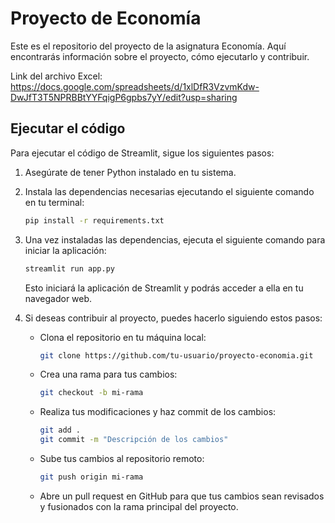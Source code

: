 # Proyecto de Economía

Este es el repositorio del proyecto de la asignatura Economía. Aquí encontrarás información sobre el proyecto, cómo ejecutarlo y contribuir.

Link del archivo Excel: https://docs.google.com/spreadsheets/d/1xlDfR3VzvmKdw-DwJfT3T5NPRBBtYYFqigP6gpbs7yY/edit?usp=sharing

## Ejecutar el código

Para ejecutar el código de Streamlit, sigue los siguientes pasos:

1. Asegúrate de tener Python instalado en tu sistema.
2. Instala las dependencias necesarias ejecutando el siguiente comando en tu terminal:

   ```bash
   pip install -r requirements.txt
   ```

3. Una vez instaladas las dependencias, ejecuta el siguiente comando para iniciar la aplicación:

   ```bash
   streamlit run app.py
   ```

   Esto iniciará la aplicación de Streamlit y podrás acceder a ella en tu navegador web.

4. Si deseas contribuir al proyecto, puedes hacerlo siguiendo estos pasos:

   - Clona el repositorio en tu máquina local:

     ```bash
     git clone https://github.com/tu-usuario/proyecto-economia.git
     ```

   - Crea una rama para tus cambios:

     ```bash
     git checkout -b mi-rama
     ```

   - Realiza tus modificaciones y haz commit de los cambios:

     ```bash
     git add .
     git commit -m "Descripción de los cambios"
     ```

   - Sube tus cambios al repositorio remoto:

     ```bash
     git push origin mi-rama
     ```

   - Abre un pull request en GitHub para que tus cambios sean revisados y fusionados con la rama principal del proyecto.
